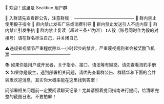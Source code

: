 🎉 欢迎！这里是 Sealdice 用户群

📌 入群请先查看群公告，注意群规：
——————————————
🚫 群内禁止使用骰子指令
🚫 群内禁止发布广告或消费引导
🚫 群内禁止发送引人不适内容
🚫 群内禁止引发争执
🚫 群内禁止复读（超过三条+1为准）
❗人骰（账号同时作为骰的对接号）请在群名标注自己，并关闭自己

⚠违规者视情节严重程度除以一小时起步的禁言，严重蔑视规则者会被奖励飞机票
——————————————

📚 如果你是用户或开发者，关于指令、接口、语法等有疑惑，请先查看海豹手册
🛠️ 如果你是骰主，遇到部署相关问题，请优先查看群公告、群精华和下面的合并转发欢迎消息，其实你大概率能在这里找到答案！

问部署相关问题前一定要阅读聊天记录！尤其请照着提问指南进行提问，给清晰完整的截图日志，不要拍屏！